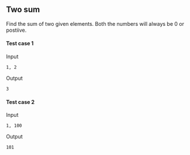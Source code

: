 ## Two sum

Find the sum of two given elements. Both the numbers will always be 0 or postiive.

#### Test case 1

Input

```
1, 2
```

Output

```
3
```

#### Test case 2

Input

```
1, 100
```

Output

```
101
```
